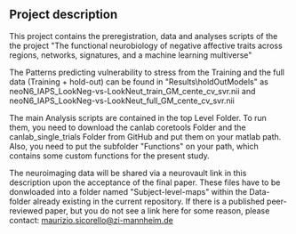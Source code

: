 ## Project description

This project contains the preregistration, data and analyses scripts of the the project "The functional neurobiology of negative affective traits across regions, networks, signatures, and a machine learning multiverse"

The Patterns predicting vulnerability to stress from the Training and the full data (Training + hold-out) can be found in "Results\holdOutModels" as neoN6_IAPS_LookNeg-vs-LookNeut_train_GM_cente_cv_svr.nii and neoN6_IAPS_LookNeg-vs-LookNeut_full_GM_cente_cv_svr.nii

The main Analysis scripts are contained in the top Level Folder. To run them, you need to download the canlab coretools Folder and the canlab_single_trials Folder from GitHub and put them on your matlab path. Also, you need to put the subfolder "Functions" on your path, which contains some custom functions for the present study.

The neuroimaging data will be shared via a neurovault link in this description upon the acceptance of the final paper. These files have to be donwloaded into a folder named "Subject-level-maps" within the Data-folder already existing in the current repository. If there is a published peer-reviewed paper, but you do not see a link here for some reason, please contact: maurizio.sicorello@zi-mannheim.de


